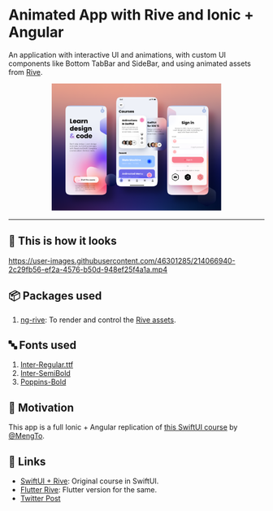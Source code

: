 # Animated App with Rive and Ionic + Angular

An application with interactive UI and animations, with custom UI components like Bottom TabBar and SideBar, and using animated assets from [Rive](https://rive.app).

<p align="center">
  <img alt="Ionic, Angular + Rive UI Preview" src="../../../assets/course_rive/course_rive.png" height="250px">
</p>

---

## 👀 This is how it looks

https://user-images.githubusercontent.com/46301285/214066940-2c29fb56-ef2a-4576-b50d-948ef25f4a1a.mp4

## 📦 Packages used

1. [ng-rive](https://github.com/dappsnation/ng-rive): To render and control the [Rive assets](../../../assets/course_rive/rive/).

## 🔤 Fonts used

1. [Inter-Regular.ttf](../../../assets/fonts/Inter-Regular.ttf)
2. [Inter-SemiBold](../../../assets/fonts/Inter-SemiBold.ttf)
3. [Poppins-Bold](../../../assets/fonts/Poppins-Bold.ttf)

## 🌻 Motivation

This app is a full Ionic + Angular replication of [this SwiftUI course](https://designcode.io/swiftui-rive-animated-app) by [@MengTo](https://twitter.com/MengTo).

## 🔗 Links

- [SwiftUI + Rive](https://designcode.io/swiftui-rive-animated-app): Original course in SwiftUI.
- [Flutter Rive](https://github.com/Aashu-Dubey/flutter-samples/tree/main/lib/rive_app): Flutter version for the same.
- [Twitter Post](https://twitter.com/aashudubey_ad/status/1617186151860948992)

